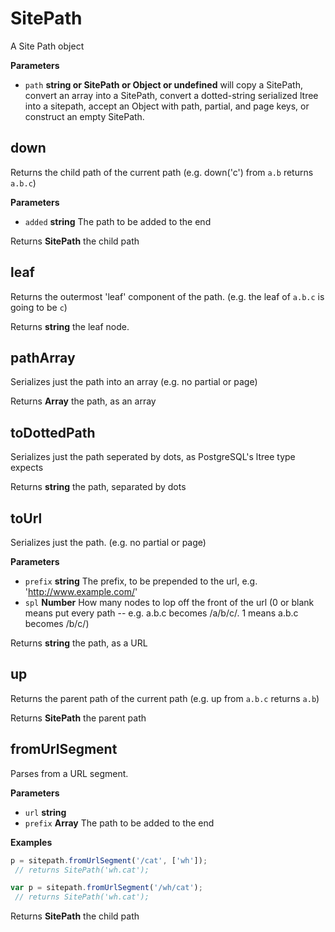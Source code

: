 # SitePath

A Site Path object

**Parameters**

-   `path` **string or SitePath or Object or undefined** will copy a SitePath, 
     convert an array into a SitePath, convert a dotted-string serialized ltree 
     into a sitepath, accept an Object with path, partial, and page keys, or
     construct an empty SitePath.

## down

Returns the child path of the current path (e.g. down('c') 
 from `a.b` returns `a.b.c`)

**Parameters**

-   `added` **string** The path to be added to the end

Returns **SitePath** the child path

## leaf

Returns the outermost 'leaf' component of the path.
(e.g. the leaf of `a.b.c` is going to be `c`)

Returns **string** the leaf node.

## pathArray

Serializes just the path into an array (e.g. no partial or page)

Returns **Array** the path, as an array

## toDottedPath

Serializes just the path seperated by dots, as PostgreSQL's ltree type expects

Returns **string** the path, separated by dots

## toUrl

Serializes just the path.  (e.g. no partial or page)

**Parameters**

-   `prefix` **string** The prefix, to be prepended to the url, e.g. 
     '<http://www.example.com/>'
-   `spl` **Number** How many nodes to lop off the front of the url 
     (0 or blank means put every path -- e.g. a.b.c becomes /a/b/c/.  1 means 
      a.b.c becomes /b/c/)

Returns **string** the path, as a URL

## up

Returns the parent path of the current path (e.g. up from `a.b.c` returns `a.b`)

Returns **SitePath** the parent path

## fromUrlSegment

Parses from a URL segment.

**Parameters**

-   `url` **string** 
-   `prefix` **Array** The path to be added to the end

**Examples**

```javascript
p = sitepath.fromUrlSegment('/cat', ['wh']);
 // returns SitePath('wh.cat');
```

```javascript
var p = sitepath.fromUrlSegment('/wh/cat');
 // returns SitePath('wh.cat');
```

Returns **SitePath** the child path
